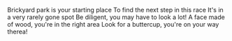 Brickyard park is your starting place
To find the next step in this race
It's in a very rarely gone spot
Be diligent, you may have to look a lot!
A face made of wood, you're in the right area
Look for a buttercup, you're on your way therea!
